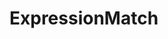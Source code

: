 <!--
 * @Author: yanxinhao
 * @Email: 1914607611xh@i.shu.edu.cn
 * @LastEditTime: 2020-03-23 10:46:24
 * @LastEditors: yanxinhao
 * @Description: 
 -->
# ExpressionMatch

